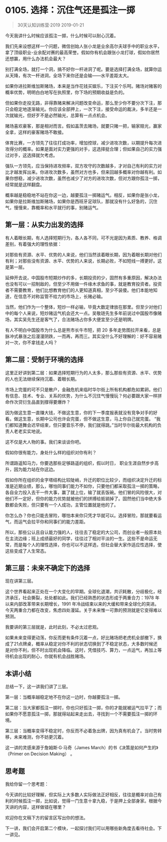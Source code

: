 # 0105. 选择：沉住气还是孤注一掷
> 30天认知训练营·2019
2019-01-21

今天我讲什么时候应该孤注一掷，什么时候可以耐心沉着。

我们先来设想这样一个问题，微信创始人张小龙是业余高尔夫球手中的职业水平，拿了顶级职业-业余配对赛的最高荣誉。假如你有机会跟张小龙打球，假如你居然还想赢，用什么办法机会最大？

别打满全场，就打一个洞，搞不好你一杆进洞了呢。要是选择打满全场，就算你运从天降，有次一杆进洞，全场下来你还是会输——水平差距太大。

如果你进拉斯维加斯赌场，本来是当作花钱买娱乐，下注买个乐呵。赌场对赌客的概率优势，明明白白地写在执照里，你下场的预期收益是负的。

但如果你走投无路，非得靠赌来解决问题改变命运，那么至少你不要分次下注，那只会稳定地逐渐输光。你应该全部押上，一次下注，接受命运的裁决，多半还是一次就输光，但好歹不是必然输光，总算有一点点机会。

赌场喜欢豪客，那是相对而言。假如盖茨去赌场，就要只赌一把，输家赔光，赢家全拿，这样的豪客赌场不敢接。

体育比赛，一方领先了往往打成功率，增加控球，减少进攻次数，以期提升每次进攻得分的概率。如果是面对实力更强的对手，这选择挺合理；但如果自己的实力强过对手，这选择就欠考虑。

强队一方领先，应当保持进攻频率，双方攻守的次数越多，才对自己有利的实力对比才越发挥出来。你进攻次数多，虽然对方也多，但来回越多概率对你越有利。如果你想稳，减少进攻次数，虽然也减少了对方的进攻次数，但对方跟你孤注一掷，经常就是这样翻盘。

概率越是稳稳地不站在你这一边，越要孤注一掷赌运气。相反，如果你是张小龙，如果你是拉斯维加斯赌场，如果你是西班牙足球队，那就没有什么好急的，沉住气，慢慢来，靠概率和水平就行的事，别赌运气。

## 第一层：从实力出发的选择

有人着眼长期，有人选择短期行为，各人各不同，可不光是因为素质、教养、格调差别，有着强大的理性依据：

对那些有资源、水平、优势的人来说，他们当然该着眼长期，因为着眼长期对他们有利；对那些没有资源、水平、优势的人来说，长期必败，不如短线一搏更好。这是第一层。

延伸开去说，中国股市短期炒作的多，长期投资的少，固然有多重原因，解决办法也没有可以一招制敌的，但至少不用做一件缘木求鱼的事，就是教育投资者。投资者不需要教育，他们比想教育他们的人更知道真相，至少不装傻。他们本能地知道，在信息不对称监管不给力的市场上，长赌必输。

当然，他们作为一个整体，短炒一样必输，毕竟大数定律放在那里。但至少对他们中的每个人来说，短炒赌运气机会还大一点。吴敬琏先生多年前说过中国股市像赌场，其实吴先生还是客气了，合法赌场占你多大便宜至少还是明牌。

有人不明白中国股市为什么总是熊市长牛市短，把 20 多年走势图拉开来看，总是脉冲式暴涨之后漫漫阴跌，一而再，再而三。其实没什么不好理解的：好不容易赌对一次，你不拿钱走人吗？

## 第二层：受制于环境的选择

这里正好讲到第二层：如果选择短期行为的人太多，那么那些有资源、水平、优势的人也无法继续保持沉着、着眼长期。

市场上完蛋的可不只是散户，金融危机来临时华尔街上所有机构都危如累卵。他们有信息、技术、专业、关系的优势，为什么不沉住气慢慢玩？何必要跟大家一样拼命作次贷衍生品直到撑得要爆炸？

因为做这生意一直赚大钱，不做这生意，你的下一季度报表就没有竞争对手的好看。做这生意，长期中公司也许会完蛋，但不做这生意，马上你自己就完蛋。 “我们都知道舞会迟早结束，但只要音乐不停，我们就得跳。”当时华尔街最大机构的负责人老老实实地说。

这不仅是大人物的事。我们来谈谈你吧。

假如你很有能力，身处什么样的组织对你有利？

所谓路遥知马力，你要选那些足够路遥的组织，假以时日， 职业生涯自然步步高升，因为能力站在你这边。

假如你所在组织的金字塔结构比较陡峭，升迁的职位比较少，而组织决定升迁的标准是近期业绩，那么，哪怕同事们能力不如你，只要他们都采取孤注一掷的策略，各自全力投入去干一件大事，赢了就上位，输了就丢饭碗。他们冒的风险很大，对他们不一定好，但你的能力优势就被他们的拼搏给抵销掉了。固然他们当中绝大多数都会失败，但只要有一个人成功，主管位置就是他的了。

你怎么办？你也只能去冒险，哪怕本来你只凭才华就可以。选择冒险，那就要看运气，而运气会拉平你和同事们的能力差距。

所以，那些公认且自认能力强的人，往往去了稳定的大公司，而创业者一般原本处在主流边缘；班上成绩最好的同学，往往过了相对平淡的一生。这些不是命运无常，而是每个人的理性选择，你也可以不这样选，但社会替大家作适应性选择，使这些变成了人生常态。

## 第三层：未来不确定下的选择

现在讲第三层。

这个世界看起来正处在一个大变化的早期。全球化退潮，共识耗散，分歧极化，经济承压，社会撕裂，处处都如此。我们已经熟悉的状态形成于两重合力：1978 年以来内部改革带来长期增长，1991 年冷战结束以来的大缓和带来全球化的突进。今天两重合力都在改变，焦虑四处漫延。关于未来惟一可靠的预测就是它变得难以预测。

我要讲的第三层就是，此时此刻，不必太过悲观。

如果未来变得更动荡，你反而更有条件沉着一点，好比赌场把老虎机全部撤下，换成了21点牌桌，概率从稳定对你不利的状态切换到了不稳定状态，大多数时候还是对你不利，但不时出现机会降临。这时，凭借技巧、算力，一点运气，再加上等待机会出现的耐心，你就有机会战胜赌场。

## 本讲小结
总结一下，这一讲我们讲了三层。

第一层：当概率越稳定地不在你这一边时，你越要孤注一掷。

第二层：当大家都孤注一掷时，你也只好孤注一掷，你的才能就被运气拉平了；而如果你不愿意孤注一掷，那就得站起来走出去，寻找到一个不需要孤注一掷的环境。

第三层：当概率变得不稳定时，你反而不必着急出牌，因为真有机会了。当时势转移，未来难测，你不妨更沉着。

这一讲的灵感来源于詹姆斯·G·马奇（James March）的书《决策是如何产生的》（Primer on Decision Making） 。

## 思考题
我给你留一个思考题：

今天讲的比较好理解，但实际上大多数人实际做法正好相反，往往是概率对自己有利的时候孤注一掷，比如说，觉得一门生意十拿九稳，于是押上全部身家。根据今天讲的内容，这样做错在哪里？

欢迎你在文稿下方的留言区写出你的想法。

下一讲，我们会开启第二个模块，一起探讨我们可以用哪些新角度去看待社会。下一讲见。

